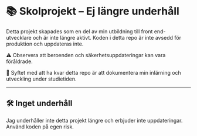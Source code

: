 # 📚 Skolprojekt – Ej längre underhåll

Detta projekt skapades som en del av min utbildning till front end-utvecklare och är inte längre aktivt. Koden i detta repo är inte avsedd för produktion och uppdateras inte.

⚠️ Observera att beroenden och säkerhetsuppdateringar kan vara föråldrade.

📁 Syftet med att ha kvar detta repo är att dokumentera min inlärning och utveckling under studietiden.

---

## 🛠️ Inget underhåll

Jag underhåller inte detta projekt längre och erbjuder inte uppdateringar. Använd koden på egen risk.
